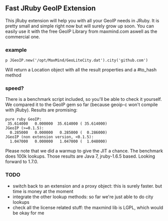 ## Fast JRuby GeoIP Extension
This jRuby extension will help you with all your GeoIP needs in JRuby.
It is pretty small and simple right now but will surely grow up soon.
You can easily use it with the free GeoIP Library from maxmind.com aswell as the commercial one.

### example

    p JGeoIP.new('/opt/MaxMind/GeoLiteCity.dat').city('github.com')

Will return a Location object with all the result properties and a #to_hash method


### speed?
There is a benchmark script included, so you'll be able to check it yourself.
We compared it to the GeoIP gem so far (because geoip-c won't compile with jRuby).
Results are promising:

    pure ruby GeoIP:
     35.614000   0.000000  35.614000 ( 35.614000)
    JGeoIP (>=0.1.5):
      0.285000   0.000000   0.285000 (  0.286000)
    JGeoIP (non extension version, <0.1.5):
      1.047000   0.000000   1.047000 (  1.048000)    
      
Please note that we did a warmup to give the JIT a chance.
The benchmark does 100k lookups.
Those results are Java 7, jruby-1.6.5 based. Looking forward to 1.7.0.

### TODO
* switch back to an extension and a proxy object: this is surely faster. but time is money at the moment
* integrate the other lookup methods: so far we're just able to do city lookups
* check all the license related stuff: the maxmind lib is LGPL, which would be okay for me    